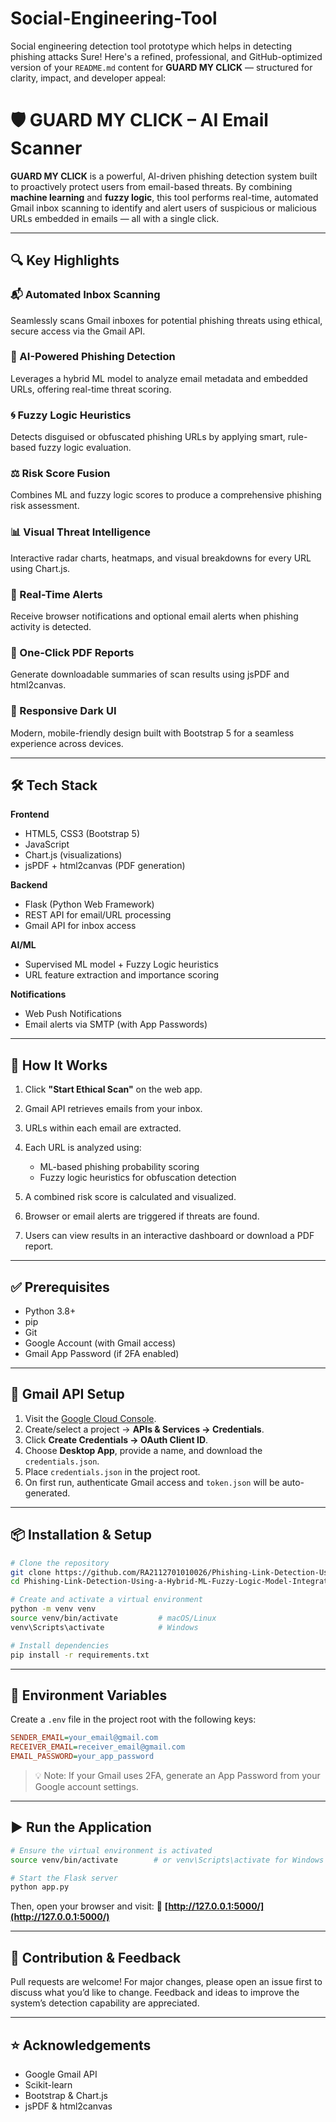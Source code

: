 # Social-Engineering-Tool
Social engineering detection tool prototype which helps in detecting phishing attacks
Sure! Here's a refined, professional, and GitHub-optimized version of your `README.md` content for **GUARD MY CLICK** — structured for clarity, impact, and developer appeal:


# 🛡️ GUARD MY CLICK – AI Email Scanner

**GUARD MY CLICK** is a powerful, AI-driven phishing detection system built to proactively protect users from email-based threats. By combining **machine learning** and **fuzzy logic**, this tool performs real-time, automated Gmail inbox scanning to identify and alert users of suspicious or malicious URLs embedded in emails — all with a single click.

---

## 🔍 Key Highlights

### 📬 Automated Inbox Scanning

Seamlessly scans Gmail inboxes for potential phishing threats using ethical, secure access via the Gmail API.

### 🧠 AI-Powered Phishing Detection

Leverages a hybrid ML model to analyze email metadata and embedded URLs, offering real-time threat scoring.

### 🌀 Fuzzy Logic Heuristics

Detects disguised or obfuscated phishing URLs by applying smart, rule-based fuzzy logic evaluation.

### ⚖️ Risk Score Fusion

Combines ML and fuzzy logic scores to produce a comprehensive phishing risk assessment.

### 📊 Visual Threat Intelligence

Interactive radar charts, heatmaps, and visual breakdowns for every URL using Chart.js.

### 🚨 Real-Time Alerts

Receive browser notifications and optional email alerts when phishing activity is detected.

### 📄 One-Click PDF Reports

Generate downloadable summaries of scan results using jsPDF and html2canvas.

### 📱 Responsive Dark UI

Modern, mobile-friendly design built with Bootstrap 5 for a seamless experience across devices.

---

## 🛠 Tech Stack

**Frontend**

* HTML5, CSS3 (Bootstrap 5)
* JavaScript
* Chart.js (visualizations)
* jsPDF + html2canvas (PDF generation)

**Backend**

* Flask (Python Web Framework)
* REST API for email/URL processing
* Gmail API for inbox access

**AI/ML**

* Supervised ML model + Fuzzy Logic heuristics
* URL feature extraction and importance scoring

**Notifications**

* Web Push Notifications
* Email alerts via SMTP (with App Passwords)

---

## 🚀 How It Works

1. Click **"Start Ethical Scan"** on the web app.
2. Gmail API retrieves emails from your inbox.
3. URLs within each email are extracted.
4. Each URL is analyzed using:

   * ML-based phishing probability scoring
   * Fuzzy logic heuristics for obfuscation detection
5. A combined risk score is calculated and visualized.
6. Browser or email alerts are triggered if threats are found.
7. Users can view results in an interactive dashboard or download a PDF report.

---

## ✅ Prerequisites

* Python 3.8+
* pip
* Git
* Google Account (with Gmail access)
* Gmail App Password (if 2FA enabled)

---

## 🔧 Gmail API Setup

1. Visit the [Google Cloud Console](https://console.cloud.google.com/).
2. Create/select a project → **APIs & Services → Credentials**.
3. Click **Create Credentials → OAuth Client ID**.
4. Choose **Desktop App**, provide a name, and download the `credentials.json`.
5. Place `credentials.json` in the project root.
6. On first run, authenticate Gmail access and `token.json` will be auto-generated.

---

## 📦 Installation & Setup

```bash
# Clone the repository
git clone https://github.com/RA2112701010026/Phishing-Link-Detection-Using-a-Hybrid-ML-Fuzzy-Logic-Model-Integrated-with-Gmail-API.git
cd Phishing-Link-Detection-Using-a-Hybrid-ML-Fuzzy-Logic-Model-Integrated-with-Gmail-API

# Create and activate a virtual environment
python -m venv venv
source venv/bin/activate         # macOS/Linux
venv\Scripts\activate            # Windows

# Install dependencies
pip install -r requirements.txt
```

---

## 🔐 Environment Variables

Create a `.env` file in the project root with the following keys:

```ini
SENDER_EMAIL=your_email@gmail.com
RECEIVER_EMAIL=receiver_email@gmail.com
EMAIL_PASSWORD=your_app_password
```

> 💡 Note: If your Gmail uses 2FA, generate an App Password from your Google account settings.

---

## ▶️ Run the Application

```bash
# Ensure the virtual environment is activated
source venv/bin/activate        # or venv\Scripts\activate for Windows

# Start the Flask server
python app.py
```

Then, open your browser and visit:
📍 **[http://127.0.0.1:5000/](http://127.0.0.1:5000/)**

---

## 📣 Contribution & Feedback

Pull requests are welcome! For major changes, please open an issue first to discuss what you’d like to change.
Feedback and ideas to improve the system’s detection capability are appreciated.

---

## ⭐ Acknowledgements

* Google Gmail API
* Scikit-learn
* Bootstrap & Chart.js
* jsPDF & html2canvas

